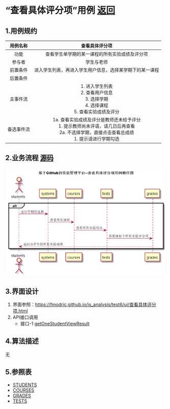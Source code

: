 # “查看具体评分项”用例 [返回](../README.md)

## 1.用例规约

|用例名称|查看具体评分项|
|:---:|:--:|
|功能|查看学生单学期的某一课程的所有实验成绩及评分项|
|参与者|学生与老师|
|前置条件|进入学生列表，再进入学生用户信息，选择某学期下的某一课程|
|后置条件||
|主事件流|<div>1. 进入学生列表</div><div>2. 查看用户信息</div><div>3. 选择学期</div><div>4. 选择课程</div><div>5. 查看实验成绩及评分</div>|
|备选事件流|<div>1a. 查看实验成绩及评分是教师还未给予评分</div><div>1. 提示教师尚未评语，请几日后再查看</div><div>2a. 不选择学期，直接点击查看总成绩</div><div>1. 提示请进行学期勾选</div>|
## 2.业务流程 [源码](../src/specificScore.puml)

![](../specificScore.png)

## 3.界面设计
1. 界面参照：https://fmodric.github.io/is_analysis/test6/ui/查看具体评分项.html
2. API接口调用 
    * 接口-1 [getOneStudentViewResult](../接口/getOneStudentViewResult.md)


## 4.算法描述

无

## 5.参照表
* [STUDENTS](../数据库文件设计.md)
* [COURSES](../数据库文件设计.md)
* [GRADES](../数据库文件设计.md)
* [TESTS](../数据库文件设计.md)
